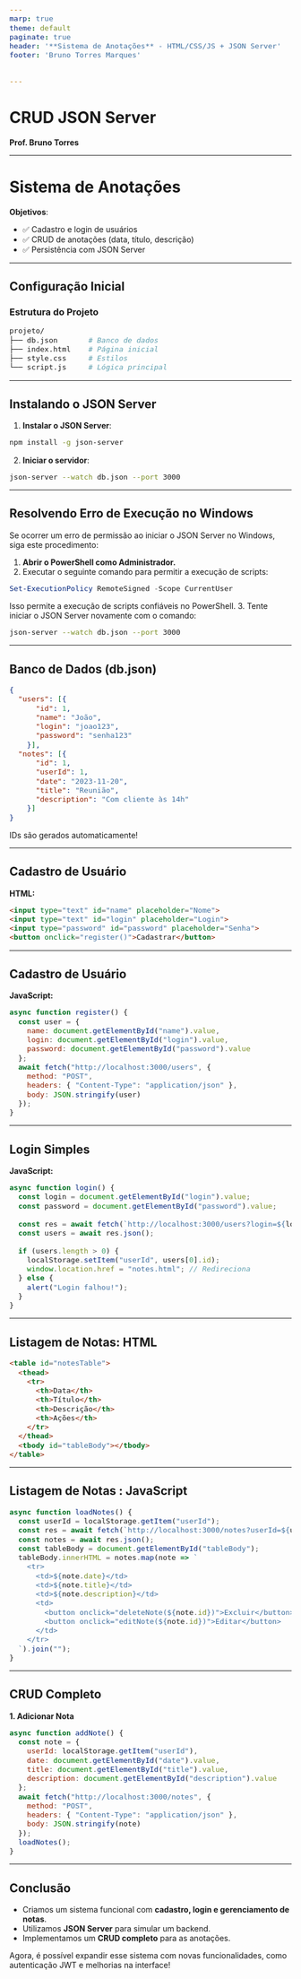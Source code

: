 ```yaml
---
marp: true
theme: default
paginate: true
header: '**Sistema de Anotações** - HTML/CSS/JS + JSON Server'
footer: 'Bruno Torres Marques'


---
```

<style>
  pre code {
    font-size: 13px;
  }
</style>

# CRUD JSON Server

**Prof. Bruno Torres**

---
# Sistema de Anotações

**Objetivos**:
- ✅ Cadastro e login de usuários
- ✅ CRUD de anotações (data, título, descrição)
- ✅ Persistência com JSON Server

---

## Configuração Inicial

### Estrutura do Projeto
```bash
projeto/
├── db.json       # Banco de dados
├── index.html    # Página inicial
├── style.css     # Estilos
└── script.js     # Lógica principal
```

---

## Instalando o JSON Server

1. **Instalar o JSON Server**:
```bash
npm install -g json-server
```
2. **Iniciar o servidor**:
```bash
json-server --watch db.json --port 3000
```

---

## Resolvendo Erro de Execução no Windows

Se ocorrer um erro de permissão ao iniciar o JSON Server no Windows, siga este procedimento:

1. **Abrir o PowerShell como Administrador.**
2. Executar o seguinte comando para permitir a execução de scripts:
```powershell
Set-ExecutionPolicy RemoteSigned -Scope CurrentUser
```
Isso permite a execução de scripts confiáveis no PowerShell.
3. Tente iniciar o JSON Server novamente com o comando:
```bash
json-server --watch db.json --port 3000
```

---

## Banco de Dados (db.json)

```json
{
  "users": [{
      "id": 1,
      "name": "João",
      "login": "joao123",
      "password": "senha123"
    }],
  "notes": [{
      "id": 1,
      "userId": 1,
      "date": "2023-11-20",
      "title": "Reunião",
      "description": "Com cliente às 14h"
    }]
}
```
IDs são gerados automaticamente!

---

## Cadastro de Usuário

**HTML:**
```html
<input type="text" id="name" placeholder="Nome">
<input type="text" id="login" placeholder="Login">
<input type="password" id="password" placeholder="Senha">
<button onclick="register()">Cadastrar</button>
```

---

## Cadastro de Usuário

**JavaScript:**
```javascript
async function register() {
  const user = {
    name: document.getElementById("name").value,
    login: document.getElementById("login").value,
    password: document.getElementById("password").value
  };
  await fetch("http://localhost:3000/users", {
    method: "POST",
    headers: { "Content-Type": "application/json" },
    body: JSON.stringify(user)
  });
}
```

---

## Login Simples

**JavaScript:**
```javascript
async function login() {
  const login = document.getElementById("login").value;
  const password = document.getElementById("password").value;
  
  const res = await fetch(`http://localhost:3000/users?login=${login}&password=${password}`);
  const users = await res.json();

  if (users.length > 0) {
    localStorage.setItem("userId", users[0].id);
    window.location.href = "notes.html"; // Redireciona
  } else {
    alert("Login falhou!");
  }
}
```

---

## Listagem de Notas: **HTML**

```html
<table id="notesTable">
  <thead>
    <tr>
      <th>Data</th>
      <th>Título</th>
      <th>Descrição</th>
      <th>Ações</th>
    </tr>
  </thead>
  <tbody id="tableBody"></tbody>
</table>
```
---

## Listagem de Notas : **JavaScript**

```javascript
async function loadNotes() {
  const userId = localStorage.getItem("userId");
  const res = await fetch(`http://localhost:3000/notes?userId=${userId}`);
  const notes = await res.json();
  const tableBody = document.getElementById("tableBody");
  tableBody.innerHTML = notes.map(note => `
    <tr>
      <td>${note.date}</td>
      <td>${note.title}</td>
      <td>${note.description}</td>
      <td>
        <button onclick="deleteNote(${note.id})">Excluir</button>
        <button onclick="editNote(${note.id})">Editar</button>
      </td>
    </tr>
  `).join("");
}
```

---

## CRUD Completo

**1. Adicionar Nota**
```javascript
async function addNote() {
  const note = {
    userId: localStorage.getItem("userId"),
    date: document.getElementById("date").value,
    title: document.getElementById("title").value,
    description: document.getElementById("description").value
  };
  await fetch("http://localhost:3000/notes", {
    method: "POST",
    headers: { "Content-Type": "application/json" },
    body: JSON.stringify(note)
  });
  loadNotes();
}
```

---

## Conclusão

- Criamos um sistema funcional com **cadastro, login e gerenciamento de notas**.
- Utilizamos **JSON Server** para simular um backend.
- Implementamos um **CRUD completo** para as anotações.

Agora, é possível expandir esse sistema com novas funcionalidades, como autenticação JWT e melhorias na interface!

